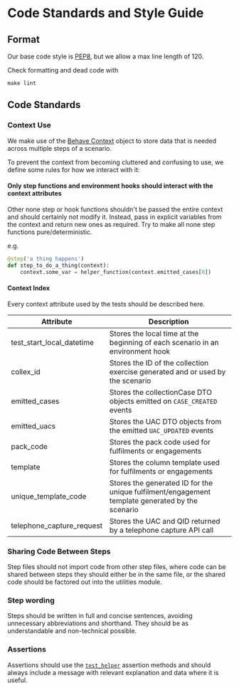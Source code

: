 # Code Standards and Style Guide

## Format

Our base code style is [PEP8](https://www.python.org/dev/peps/pep-0008/), but we allow a max line length of 120.

Check formatting and dead code with

```shell
make lint
```

## Code Standards

### Context Use

We make use of the [Behave Context](https://behave.readthedocs.io/en/stable/tutorial.html#context) object to store data
that is needed across multiple steps of a scenario.

To prevent the context from becoming cluttered and confusing to use, we define some rules for how we interact with it:

#### Only step functions and environment hooks should interact with the context attributes

Other none step or hook functions shouldn't be passed the entire context and should certainly not modify it. Instead,
pass in explicit variables from the context and return new ones as required. Try to make all none step functions
pure/deterministic.

e.g.

```python
@step('a thing happens')
def step_to_do_a_thing(context):
    context.some_var = helper_function(context.emitted_cases[0])
```

#### Context Index

Every context attribute used by the tests should be described here.

| Attribute                 | Description                                                                                     |
| ------------------------- | ----------------------------------------------------------------------------------------------- |
| test_start_local_datetime | Stores the local time at the beginning of each scenario in an environment hook                  |
| collex_id                 | Stores the ID of the collection exercise generated and or used by the scenario                  |
| emitted_cases             | Stores the collectionCase DTO objects emitted on `CASE_CREATED` events                          |
| emitted_uacs              | Stores the UAC DTO objects from the emitted `UAC_UPDATED` events                                |
| pack_code                 | Stores the pack code used for fulfilments or engagements                                        |
| template                  | Stores the column template used for fulfilments or engagements                                  |
| unique_template_code      | Stores the generated ID for the unique fulfilment/engagement template generated by the scenario |
| telephone_capture_request | Stores the UAC and QID returned by a telephone capture API call                                 |

### Sharing Code Between Steps

Step files should not import code from other step files, where code can be shared between steps they should either be in
the same file, or the shared code should be factored out into the utilities module.

### Step wording

Steps should be written in full and concise sentences, avoiding unnecessary abbreviations and shorthand. They should be
as understandable and non-technical possible.

### Assertions

Assertions should use the [`test_helper`](acceptance_tests/utilities/test_case_helper.py) assertion methods and should
always include a message with relevant explanation and data where it is useful.
